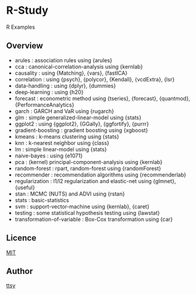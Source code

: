 R-Study
====

R Examples

## Overview

* arules : association rules using {arules}
* cca : canonical-correlation-analysis using {kernlab}
* causality : using {Matching}, {vars}, {fastICA}
* correlation : using {psych}, {polycor}, {Kendall}, {vcdExtra}, {lsr}
* data-handling : using {dplyr}, {dummies}
* deep-learning : using {h20}
* forecast : econometric method using {tseries}, {forecast}, {quantmod}, {PerformanceAnalytics}
* garch : GARCH and VaR using {rugarch}
* glm : simple generalized-linear-model using {stats}
* ggplot2 : using {ggplot2}, {GGally}, {ggfortify}, {purrr}
* gradient-boosting : gradient boosting using {xgboost}
* kmeans : k-means clustering using {stats}
* knn : k-nearest neighbor using {class}
* lm : simple linear-model using {stats}
* naive-bayes : using {e1071}
* pca : (kernel) principal-component-analysis using {kernlab}
* random-forest : rpart, random-forest using {randomForest}
* recommender : recommendation algorithms using {recommenderlab}
* regularization : l1/l2 regularization and elastic-net using {glmnet}, {useful}
* stan : MCMC (NUTS) and ADVI using {rstan}
* stats : basic-statistics
* svm : support-vector-machine using {kernlab}, {caret}
* testing : some statistical hypothesis testing using {lawstat}
* transformation-of-variable : Box-Cox transformation using {car}

## Licence
[MIT](http://opensource.org/licenses/MIT)

## Author
[ttsy](https://github.com/fisproject)
